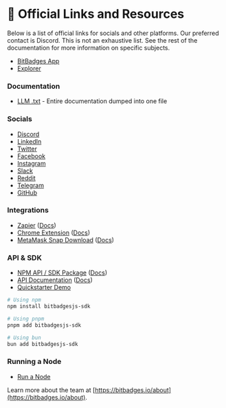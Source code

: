 # 🔗 Official Links and Resources

Below is a list of official links for socials and other platforms. Our preferred contact is Discord. This is not an exhaustive list. See the rest of the documentation for more information on specific subjects.

* [BitBadges App](https://bitbadges.io)
* [Explorer](https://explorer.bitbadges.io)

### Documentation

* [LLM .txt](../for-llms.txt) - Entire documentation dumped into one file

### Socials

* [Discord](https://discord.com/invite/TJMaEd9bar)
* [LinkedIn](https://linkedin.com/company/bitbadges)
* [Twitter](https://twitter.com/bitbadges_io)
* [Facebook](https://facebook.com/profile.php?id=100092259215026)
* [Instagram](https://instagram.com/bitbadges_official/)
* [Slack](https://bitbadges.slack.com/join/shared_invite/zt-1tws89arl-TMSK_4bdTLOLdyp177811Q#/shared-invite/email)
* [Reddit](https://www.reddit.com/r/BitBadges/)
* [Telegram](https://t.me/BitBadges)
* [GitHub](https://github.com/bitbadges)

### Integrations

* [Zapier](https://zapier.com/apps/bitbadges/integrations) ([Docs](learn/distribution.md))
* [Chrome Extension](https://chromewebstore.google.com/detail/bitbadges-chrome-extensio/ocdlkggomnifibfadgaakkilojelgacj?authuser=0\&hl=en) ([Docs](ecosystem/chrome-extension.md))
* [MetaMask Snap Download](https://snaps.metamask.io/snap/npm/bitbadges-snap/) ([Docs](ecosystem/metamask-snap.md))

### API & SDK

* [NPM API / SDK Package](https://www.npmjs.com/package/bitbadgesjs-sdk) ([Docs](../for-developers/bitbadges-sdk/))
* [API Documentation](https://bitbadges.stoplight.io/docs/bitbadges) ([Docs](../for-developers/bitbadges-api/))
* [Quickstarter Demo](https://bitbadges.io/quickstart)

```bash
# Using npm
npm install bitbadgesjs-sdk

# Using pnpm
pnpm add bitbadgesjs-sdk

# Using bun
bun add bitbadgesjs-sdk
```

### Running a Node

* [Run a Node](https://docs.bitbadges.io/for-developers/bitbadges-blockchain/run-a-node)

Learn more about the team at [https://bitbadges.io/about](https://bitbadges.io/about).
